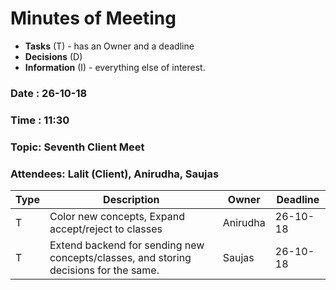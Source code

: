 # Minutes of Meeting

* **Tasks** (T) - has an Owner and a deadline
* **Decisions** (D)
* **Information** (I) - everything else of interest.
 
### Date : 26-10-18
### Time : 11:30
### Topic: Seventh Client Meet
### Attendees: Lalit (Client), Anirudha, Saujas

Type | Description | Owner | Deadline  
--- | --- | --- | ---  
T | Color new concepts, Expand accept/reject to classes | Anirudha | 26-10-18
T | Extend backend for sending new concepts/classes, and storing decisions for the same.| Saujas | 26-10-18